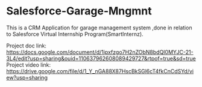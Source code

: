 # Salesforce-Garage-Mngmnt
This is a CRM Application for garage management system ,done in relation to Salesforce Virtual Internship Program(SmartInternz).

Project doc link: https://docs.google.com/document/d/1ipxfzgo7H2nZObN8bdQI0MYJC-21-3L4/edit?usp=sharing&ouid=110637962608089429727&rtpof=true&sd=true
Project video link: https://drive.google.com/file/d/1_Y_nGA88X87HscBkSGl6cT4fkCnCdSYd/view?usp=sharing
